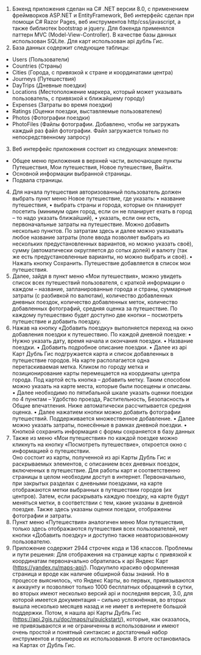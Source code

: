 1.	Бэкенд приложения сделан на C# .NET версии 8.0, с применением фреймворков ASP.NET и EntityFramework, Веб интерфейс сделан при помощи C# Razor Pages, веб инструментов http/css/javascript, а также библиотек bootstrap и jquery. Для бэкенда применялся паттерн MVC (Model-View-Controller). В качестве базы данных использован SQLite. Для карт использован api дубль Гис. 
2.	База данных содержит следующие таблицы:
- Users (Пользователи)
- Countries (Страны)
- Cities (Города, с привязкой к стране и координатами центра)
- Journeys (Путешествия)
- DayTrips (Дневные поездки)
- Locations (Местоположение маркера, который может указывать пользователь, с привязкой к ближайшему городу)
- Expenses (Затраты во время поездки)
- Ratings (Оценки поездки, выставляемые пользователем)
- Photos (Фотографии поездки)
- PhotoFiles (Файлы фотографии. Добавлено, чтобы не загружать каждый раз файл фотографии. Файл загружается только по непосредственному запросу)
3.	Веб интерфейс приложения состоит из следующих элементов:
- Общее меню приложения в верхней части, включающее пункты Путешествия, Мои путешествия, Новое путешествие, Выйти.
- Основной информации выбранной страницы.
- Подвала страницы.
4.	Для начала путешествия авторизованный пользователь должен выбрать пункт меню Новое путешествие, где указать:
•	название путешествия, 
•	выбрать страны и города, которые он планирует посетить (минимум один город, если он не планирует ехать в город – то надо указать ближайший), 
•	указать, если они есть, первоначальные затраты на путешествие. Можно добавить несколько пунктов. По затратам здесь и далее можно указывать любое название затраты (поле ввода позволяет выбрать из нескольких предустановленных вариантов, но можно указать своё), сумму (автоматически округляется до сотых долей) и валюту (так же есть предустановленные варианты, но можно выбрать и своё).
•	Нажать кнопку Сохранить. Путешествие добавляется в список мои путешествия.
5.	Далее, зайдя в пункт меню «Мои путешествия», можно увидеть список всех путешествий пользователя, с краткой информации о каждом – название, запланированные города и страны, суммарные затраты (с разбивкой по валютам), количество добавленных дневных поездок, количество добавленных меток, количество добавленных фотографий, средняя оценка за путешествие. По каждому путешествию будет доступно две кнопки – посмотреть путешествие и добавить поездку.
6.	Нажав на кнопку «Добавить поездку» выполняется переход на окно добавления поездки к путешествию.
По каждой дневной поездке:
•	Нужно указать дату, время начала и окончания поездки.
•	Название поездки.
•	Добавить подробное описание поездки.
•	Далее из api Карт Дубль Гис подгружается карта и список добавленных в путешествие городов. На карте располагается одна перетаскиваемая метка. Кликом по городу метка и позиционирование карты перемещается на координаты центра города. Под картой есть кнопка – добавить метку. Таким способом можно указать на карте места, которые были посещены и описаны.
•	Далее необходимо по пятибальной шкале указать оценки поездки по 4 пунктам – Удобство проезда, Растительность, Безопасность и Общие впечатления. Ниже автоматически рассчитывается средняя оценка.
•	Далее нажатием кнопки можно добавить фотографии путешествий. Поддерживается множественное добавление.
•	Далее можно указать затраты, понесённые в рамках дневной поездки.
•	Кнопкой сохранить информация с формы сохраняется в базу данных
7.	Также из меню «Мои путешествия» по каждой поездке можно кликнуть на кнопку «Посмотреть путешествие», откроется окно с информацией о путешествии.  
Оно состоит из карты, полученной из api Карты Дубль Гис и раскрываемых элементов, с описанием всех дневных поездок, включенных в путешествие. Для работы карт и соответственно страницы в целом необходим доступ в интернет.
Первоначально, при закрытых разделах с дневными поездками, на карте отображаются метки выбранных в путешествии городов (их центров). Затем, если раскрывать каждую поездку, на карте будут меняться метки, в соответствии с тем, какие указаны в дневной поездке. Также здесь указаны оценки поездки, отображены фотографии и затраты.
8.	Пункт меню «Путешествия» аналогичен меню Мои путешествия, только здесь отображаются путешествия всех пользователей, нет кнопки «Добавить поездку» и доступно также неавторизованному пользователю.
9.	Приложение содержит 2944 строчек кода и 136 классов.
Проблемы и пути решения:
Для отображения на странице карты с привязкой к координатам первоначально обратилась к api Яндекс Карт (https://yandex.ru/maps-api/). Подкупило красиво оформленная страница и вроде как наличие обширной базы знаний. 
Но в процессе выяснилось, что Яндекс Карты, во первых, привязываются к аккаунту и позволяют только 1000 бесплатных обращений в сутки, во вторых имеют несколько версий api и последняя версия, 3.0, для которой имеется документация – сильно усложнённая, во вторых вышла несколько месяцев назад и не имеет в интернете большой поддержки.
Потом, я нашла api Карты Дубль Гис (https://api.2gis.ru/doc/maps/ru/quickstart/), которые, как оказалось, не привязываются и не ограниченны в использовании и имеют очень простой и понятный синтаксис и достаточный набор инструментов и примеров их использования. В итоге остановилась на Картах от Дубль Гис.
